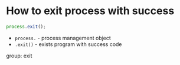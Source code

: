 # How to exit process with success

```js
process.exit();
```

- `process.` - process management object
- `.exit()` - exists program with success code

group: exit


